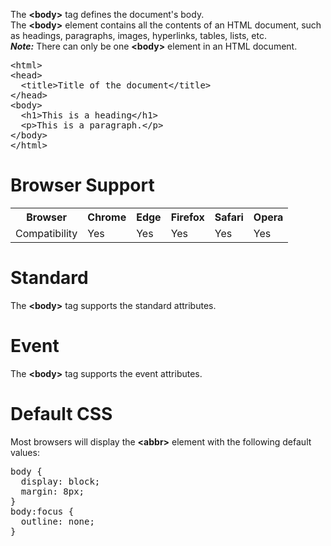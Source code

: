 The <b>&lt;body&gt;</b> tag defines the document's body.
<br>
The <b>&lt;body&gt;</b> element contains all the contents of an HTML document, such as headings, paragraphs, images, hyperlinks, tables, lists, etc.
<br>
<b><i>Note:</i></b> There can only be one <b>&lt;body&gt;</b> element in an HTML document.
<pre>
&lt;html&gt;
&lt;head&gt;
  &lt;title&gt;Title of the document&lt;/title&gt;
&lt;/head&gt;
&lt;body&gt;
  &lt;h1&gt;This is a heading&lt;/h1&gt;
  &lt;p&gt;This is a paragraph.&lt;/p&gt;
&lt;/body&gt;
&lt;/html&gt;
</pre>
<h1>Browser Support</h1>
<table class="ws-table-all notranslate">
  <tr>
    <th>Browser</th>
    <th>Chrome</th>
    <th>Edge</th>
    <th>Firefox</th>
    <th>Safari</th>
    <th>Opera</th>
  </tr>
  <tr>
    <td>Compatibility</td>
    <td>Yes</td>
    <td>Yes</td>
    <td>Yes</td>
    <td>Yes</td>
    <td>Yes</td>
  </tr>
</table>
<h1>Standard</h1>
The <b>&lt;body&gt;</b> tag supports the standard attributes.
<h1>Event</h1>
The <b>&lt;body&gt;</b> tag supports the event attributes.
<h1>Default CSS</h1>
Most browsers will display the <b>&lt;abbr&gt;</b> element with the following default values:
<pre>
body {
  display: block;
  margin: 8px;
}
body:focus {
  outline: none;
}
</pre>
